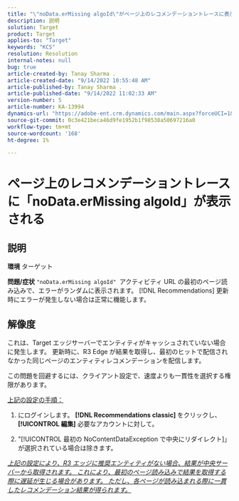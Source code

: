```yaml
---
title: "\"noData.erMissing algoId\"がページ上のレコメンデーショントレースに表示されます"
description: 説明
solution: Target
product: Target
applies-to: "Target"
keywords: "KCS"
resolution: Resolution
internal-notes: null
bug: true
article-created-by: Tanay Sharma .
article-created-date: "9/14/2022 10:55:48 AM"
article-published-by: Tanay Sharma .
article-published-date: "9/14/2022 11:02:33 AM"
version-number: 5
article-number: KA-13994
dynamics-url: "https://adobe-ent.crm.dynamics.com/main.aspx?forceUCI=1&pagetype=entityrecord&etn=knowledgearticle&id=e3d763c7-1b34-ed11-9db1-002248086735"
source-git-commit: 0c3e421beca46d9fe1952b1f98538a50697216a0
workflow-type: tm+mt
source-wordcount: '168'
ht-degree: 1%

---
```


# ページ上のレコメンデーショントレースに「noData.erMissing algoId」が表示される

## 説明

<b>環境</b>
ターゲット


<b>問題/症状</b>
`"noData.erMissing algoId"`  アクティビティ URL の最初のページ読み込みで、エラーがランダムに表示されます。 [!DNL Recommendations] 更新時にエラーが発生しない場合は正常に機能します。


## 解像度


これは、Target エッジサーバーでエンティティがキャッシュされていない場合に発生します。 更新時に、R3 Edge が結果を取得し、最初のヒットで配信されなかった同じページのエンティティレコメンデーションを配信します。

この問題を回避するには、クライアント設定で、速度よりも一貫性を選択する権限があります。



<u>上記の設定の手順：</u>

1. にログインします。 <b>[!DNL Recommendations classic] </b>をクリックし、 <b>[!UICONTROL 編集]</b> 必要なアカウントに対して。

2. &quot;[!UICONTROL 最初の NoContentDataException で中央にリダイレクト]」が選択されている場合は除きます。

*<u>上記の設定により、R3 エッジに推奨エンティティがない場合、結果が中央サーバーから取得されます。 これにより、最初のページ読み込みで結果を取得する際に遅延が生じる場合があります。 ただし、各ページが読み込まれる際に一貫したレコメンデーション結果が得られます。</u>*


